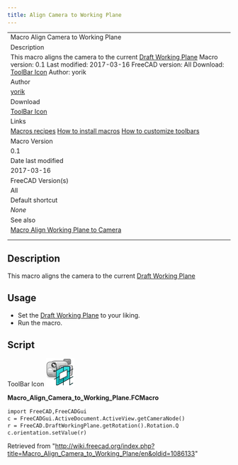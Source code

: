 ```yaml
---
title: Align Camera to Working Plane
---
```


|                                                                                                                                                                                                                                                                                                         |
| ------------------------------------------------------------------------------------------------------------------------------------------------------------------------------------------------------------------------------------------------------------------------------------------------------- |
| Macro Align Camera to Working Plane                                                                                                                                                                                                                                                                     |
| Description                                                                                                                                                                                                                                                                                             |
| This macro aligns the camera to the current [Draft Working Plane](/Draft_SelectPlane "Draft SelectPlane") Macro version: 0.1 Last modified: 2017-03-16 FreeCAD version: All Download: [ToolBar Icon](https://www.freecadweb.org/wiki/images/f/fd/Macro_Align_Camera_to_Working_Plane.png) Author: yorik |
| Author                                                                                                                                                                                                                                                                                                  |
| [yorik](/User:Yorik "User:Yorik")                                                                                                                                                                                                                                                                       |
| Download                                                                                                                                                                                                                                                                                                |
| [ToolBar Icon](https://www.freecadweb.org/wiki/images/f/fd/Macro_Align_Camera_to_Working_Plane.png)                                                                                                                                                                                                     |
| Links                                                                                                                                                                                                                                                                                                   |
| [Macros recipes](/Macros_recipes "Macros recipes") [How to install macros](/How_to_install_macros "How to install macros") [How to customize toolbars](/Customize_Toolbars "Customize Toolbars")                                                                                                        |
| Macro Version                                                                                                                                                                                                                                                                                           |
| 0.1                                                                                                                                                                                                                                                                                                     |
| Date last modified                                                                                                                                                                                                                                                                                      |
| 2017-03-16                                                                                                                                                                                                                                                                                              |
| FreeCAD Version(s)                                                                                                                                                                                                                                                                                      |
| All                                                                                                                                                                                                                                                                                                     |
| Default shortcut                                                                                                                                                                                                                                                                                        |
| _None_                                                                                                                                                                                                                                                                                                  |
| See also                                                                                                                                                                                                                                                                                                |
| [Macro Align Working Plane to Camera](/Macro_Align_Working_Plane_to_Camera "Macro Align Working Plane to Camera")                                                                                                                                                                                       |
|                                                                                                                                                                                                                                                                                                         |
|                                                                                                                                                                                                                                                                                                         |

## Description

This macro aligns the camera to the current [Draft Working Plane](/Draft_SelectPlane "Draft SelectPlane")

## Usage

- Set the [Draft Working Plane](/Draft_SelectPlane "Draft SelectPlane") to your liking.
- Run the macro.

## Script

ToolBar Icon
![](/src/assets/images/Macro_Align_Camera_to_Working_Plane.png)

**Macro_Align_Camera_to_Working_Plane.FCMacro**

```
import FreeCAD,FreeCADGui
c = FreeCADGui.ActiveDocument.ActiveView.getCameraNode()
r = FreeCAD.DraftWorkingPlane.getRotation().Rotation.Q
c.orientation.setValue(r)
```

Retrieved from "<http://wiki.freecad.org/index.php?title=Macro_Align_Camera_to_Working_Plane/en&oldid=1086133>"
